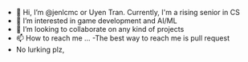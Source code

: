 - 👋 Hi, I’m @jenlcmc or Uyen Tran. Currently, I'm a rising senior in CS
- 👀 I’m interested in game development and AI/ML
- 💞️ I’m looking to collaborate on any kind of projects
- 📫 How to reach me ...
  -The best way to reach me is pull request
- No lurking plz, 

<!---
jenlcmc/jenlcmc is a ✨ special ✨ repository because its `README.md` (this file) appears on your GitHub profile.
You can click the Preview link to take a look at your changes.
--->

